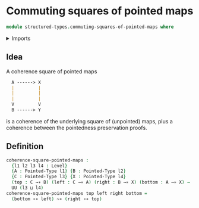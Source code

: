 # Commuting squares of pointed maps

```agda
module structured-types.commuting-squares-of-pointed-maps where
```

<details><summary>Imports</summary>

```agda
open import structured-types.pointed-types
open import structured-types.pointed-maps
open import structured-types.pointed-homotopies
open import foundation-core.universe-levels
```

</details>

## Idea

A coherence square of pointed maps

```md
  A ------> X
  |         |
  |         |
  |         |
  V         V
  B ------> Y
```

is a coherence of the underlying square of (unpointed) maps, plus a coherence
between the pointedness preservation proofs.

## Definition

```agda
coherence-square-pointed-maps :
  {l1 l2 l3 l4 : Level}
  {A : Pointed-Type l1} {B : Pointed-Type l2}
  {C : Pointed-Type l3} {X : Pointed-Type l4}
  (top : C →∗ B) (left : C →∗ A) (right : B →∗ X) (bottom : A →∗ X) →
  UU (l3 ⊔ l4)
coherence-square-pointed-maps top left right bottom =
  (bottom ∘∗ left) ~∗ (right ∘∗ top)
```
